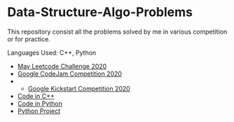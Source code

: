 # Data-Structure-Algo-Problems

This repository consist all the problems solved by me in various competition or for practice.

Languages Used: C++, Python

- [May Leetcode Challenge 2020](https://github.com/anuradha9712/May-LeetCoding-Challenge)
- [Google CodeJam Competition 2020](https://github.com/anuradha9712/Data-Structure-Algo-Problems/tree/master/Google-codeJam-2020)
- - [Google Kickstart Competition 2020](https://github.com/anuradha9712/Data-Structure-Algo-Problems/tree/master/Google-kickstart-2020)
- [Code in C++](https://github.com/anuradha9712/Cpp-codes)
- [Code in Python](https://github.com/anuradha9712/Python-codes)
- [Python Project](https://github.com/anuradha9712/Python-Project)
